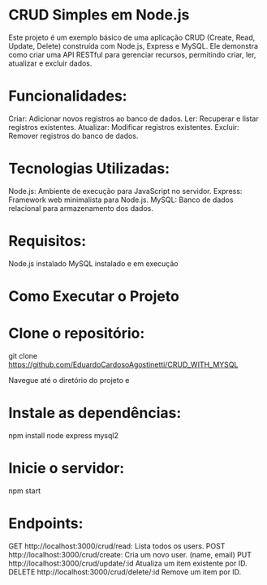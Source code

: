 # CRUD Simples em Node.js
Este projeto é um exemplo básico de uma aplicação CRUD (Create, Read, Update, Delete) construída com Node.js, Express e MySQL. Ele demonstra como criar uma API RESTful para gerenciar recursos, permitindo criar, ler, atualizar e excluir dados.

# Funcionalidades:
Criar: Adicionar novos registros ao banco de dados.
Ler: Recuperar e listar registros existentes.
Atualizar: Modificar registros existentes.
Excluir: Remover registros do banco de dados.

# Tecnologias Utilizadas:
Node.js: Ambiente de execução para JavaScript no servidor.
Express: Framework web minimalista para Node.js.
MySQL: Banco de dados relacional para armazenamento dos dados.

# Requisitos:
Node.js instalado
MySQL instalado e em execução

# Como Executar o Projeto

# Clone o repositório:
git clone https://github.com/EduardoCardosoAgostinetti/CRUD_WITH_MYSQL

Navegue até o diretório do projeto e 

# Instale as dependências:
npm install node express mysql2

# Inicie o servidor:
npm start

# Endpoints:

GET http://localhost:3000/crud/read: Lista todos os users.
POST http://localhost:3000/crud/create: Cria um novo user. (name, email)
PUT http://localhost:3000/crud/update/:id Atualiza um item existente por ID.
DELETE http://localhost:3000/crud/delete/:id Remove um item por ID.
